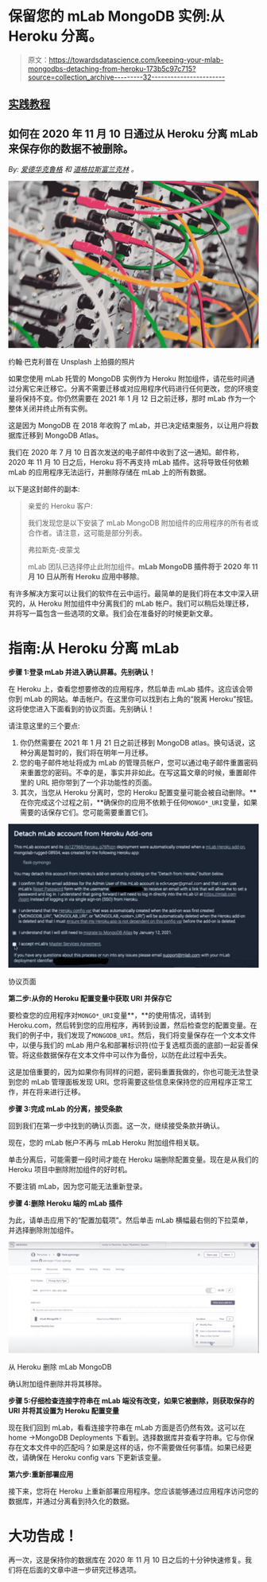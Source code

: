 # 保留您的 mLab MongoDB 实例:从 Heroku 分离。

> 原文：<https://towardsdatascience.com/keeping-your-mlab-mongodbs-detaching-from-heroku-173b5c97c715?source=collection_archive---------32----------------------->

## [实践教程](https://towardsdatascience.com/tagged/hands-on-tutorials)

## 如何在 2020 年 11 月 10 日通过从 Heroku 分离 mLab 来保存你的数据不被删除。

*By:* [*爱德华克鲁格*](https://www.linkedin.com/in/edkrueger/) *和* [*道格拉斯富兰克林*](https://www.linkedin.com/in/douglas-franklin-1a3a2aa3/) *。*

![](img/0cb0bf72443fb4509ec25c6d8a5e0d31.png)

约翰·巴克利普在 Unsplash 上拍摄的照片

如果您使用 mLab 托管的 MongoDB 实例作为 Heroku 附加组件，请花些时间通过分离它来迁移它。分离不需要迁移或对应用程序代码进行任何更改，您的环境变量将保持不变。你仍然需要在 2021 年 1 月 12 日之前迁移，那时 mLab 作为一个整体关闭并终止所有实例。

这是因为 MongoDB 在 2018 年收购了 mLab，并已决定结束服务，以让用户将数据库迁移到 MongoDB Atlas。

我们在 2020 年 7 月 10 日首次发送的电子邮件中收到了这一通知。邮件称，2020 年 11 月 10 日之后，Heroku 将不再支持 mLab 插件。这将导致任何依赖 mLab 的应用程序无法运行，并删除存储在 mLab 上的所有数据。

以下是这封邮件的副本:

> 亲爱的 Heroku 客户:
> 
> 我们发现您是以下安装了 mLab MongoDB 附加组件的应用程序的所有者或合作者。请注意，这可能是部分列表。
> 
> 弗拉斯克-皮蒙戈
> 
> mLab 团队已选择停止此附加组件。**mLab MongoDB 插件将于 2020 年 11 月 10 日从所有 Heroku 应用中移除**。

有许多解决方案可以让我们的软件在云中运行。最简单的是我们将在本文中深入研究的，从 Heroku 附加组件中分离我们的 mLab 帐户。我们可以稍后处理迁移，并将写一篇包含一些选项的文章。我们会在准备好的时候更新文章。

# 指南:从 Heroku 分离 mLab

**步骤 1:登录 mLab 并进入确认屏幕。先别确认！**

在 Heroku 上，查看您想要修改的应用程序，然后单击 mLab 插件。这应该会带你到 mLab 的网站。单击帐户。在这里你可以找到右上角的“脱离 Heroku”按钮。这将使您进入下面看到的协议页面。先别确认！

请注意这里的三个要点:

1.  你仍然需要在 2021 年 1 月 21 日之前迁移到 MongoDB atlas。换句话说，这种分离是暂时的，我们将在明年一月迁移。
2.  您的电子邮件地址将成为 mLab 的管理员帐户，您可以通过电子邮件重置密码来重置您的密码。不幸的是，事实并非如此。在写这篇文章的时候，重置邮件里的 URL 把你带到了一个非功能性的页面。
3.  其次，当您从 Heroku 分离时，您的 Heroku 配置变量可能会被自动删除。**在你完成这个过程之前，**确保你的应用不依赖于任何`MONGO*_URI`变量，如果需要的话保存它们。您可能需要重置它们。

![](img/6624c621599ef95c1aebd0fa93668b73.png)

协议页面

**第二步:从你的 Heroku 配置变量中获取 URI 并保存它**

要检查您的应用程序对`MONGO*_URI`变量**，**的使用情况，请转到 Heroku.com，然后转到您的应用程序，再转到设置，然后检查您的配置变量。在我们的例子中，我们发现了`MONGODB_URI`。然后，我们将变量保存在一个文本文件中，以便与我们的 mLab 用户名和部署标识符(位于复选框页面的底部)一起妥善保管。将这些数据保存在文本文件中可以作为备份，以防在此过程中丢失。

这是加倍重要的，因为如果你有同样的问题，密码重置我做的，你也可能无法登录到您的 mLab 管理面板发现 URI。您将需要这些信息来保持您的应用程序正常工作，并在将来进行迁移。

**步骤 3:完成 mLab 的分离，接受条款**

回到我们在第一步中找到的确认页面。这一次，继续接受条款并确认。

现在，您的 mLab 帐户不再与 mLab Heroku 附加组件相关联。

单击分离后，可能需要一段时间才能在 Heroku 端删除配置变量。现在是从我们的 Heroku 项目中删除附加组件的好时机。

不要注销 mLab，因为您可能无法重新登录。

**步骤 4:删除 Heroku 端的 mLab 插件**

为此，请单击应用下的“配置加载项”。然后单击 mLab 横幅最右侧的下拉菜单，并选择删除附加组件。

![](img/b06afaec7927cc226504ec9af5d153b6.png)

从 Heroku 删除 mLab MongoDB

确认附加组件删除并将其移除。

**步骤 5:仔细检查连接字符串在 mLab 端没有改变，如果它被删除，则获取保存的 URI 并将其设置为 Heroku 配置变量**

现在我们回到 mLab，看看连接字符串在 mLab 方面是否仍然有效。这可以在 home →MongoDB Deployments 下看到。选择数据库并查看字符串。它与你保存在文本文件中的匹配吗？如果是这样的话，你不需要做任何事情。如果已经更改，请确保在 Heroku config vars 下更新该变量。

**第六步:重新部署应用**

接下来，您将在 Heroku 上重新部署应用程序。您应该能够通过应用程序访问您的数据库，并通过分离看到持久化的数据。

# **大功告成！**

再一次，这是保持你的数据库在 2020 年 11 月 10 日之后的十分钟快速修复。我们将在后面的文章中进一步研究迁移选项。